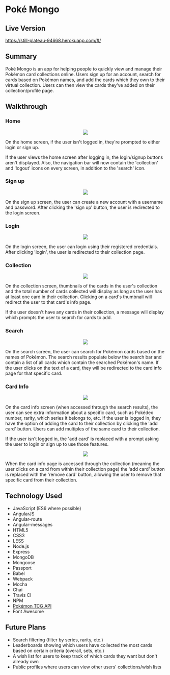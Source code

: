 # Pok&eacute; Mongo

## Live Version
https://still-plateau-94668.herokuapp.com/#/

## Summary
Pok&eacute; Mongo is an app for helping people to quickly view and manage their Pok&eacute;mon card collections online. Users sign up for an account, search for cards based on Pok&eacute;mon names, and add the cards which they own to their virtual collection. Users can then view the cards they've added on their collection/profile page.

## Walkthrough

### Home
<p align="center">
    <img src="./public/assets/images/screenshots/home.png">
</p>

On the home screen, if the user isn't logged in, they're prompted to either login or sign up.

If the user views the home screen after logging in, the login/signup buttons aren't displayed. Also, the navigation bar will now contain the 'collection' and 'logout' icons on every screen, in addition to the 'search' icon.

### Sign up
<p align="center">
    <img src="./public/assets/images/screenshots/signup.png">
</p>

On the sign up screen, the user can create a new account with a username and password. After clicking the 'sign up' button, the user is redirected to the login screen.

### Login
<p align="center">
    <img src="./public/assets/images/screenshots/login.png">
</p>

On the login screen, the user can login using their registered credentials. After clicking 'login', the user is redirected to their collection page.

### Collection
<p align="center">
    <img src="./public/assets/images/screenshots/collection.png">
</p>

On the collection screen, thumbnails of the cards in the user's collection and the total number of cards collected will display as long as the user has at least one card in their collection. Clicking on a card's thumbnail will redirect the user to that card's info page.

If the user doesn't have any cards in their collection, a message will display which prompts the user to search for cards to add.

### Search
<p align="center">
    <img src="./public/assets/images/screenshots/search.png">
</p>

On the search screen, the user can search for Pok&eacute;mon cards based on the names of Pok&eacute;mon. The search results populate below the search bar and contain a list of all cards which contain the searched Pok&eacute;mon's name. If the user clicks on the text of a card, they will be redirected to the card info page for that specific card.

### Card Info
<p align="center">
    <img src="./public/assets/images/screenshots/card-info.png">
</p>

On the card info screen (when accessed through the search results), the user can see extra information about a specific card, such as Pok&eacute;dex number, rarity, which series it belongs to, etc. If the user is logged in, they have the option of adding the card to their collection by clicking the 'add card' button. Users can add multiples of the same card to their collection.

If the user isn't logged in, the 'add card' is replaced with a prompt asking the user to login or sign up to use those features.


<p align="center">
    <img src="./public/assets/images/screenshots/remove-card.png">
</p>

When the card info page is accessed through the collection (meaning the user clicks on a card from within their collection page) the 'add card' button is replaced with the 'remove card' button, allowing the user to remove that specific card from their collection.

## Technology Used
* JavaScript (ES6 where possible)
* AngularJS
* Angular-route
* Angular-messages
* HTML5
* CSS3
* LESS
* Node.js
* Express
* MongoDB
* Mongoose
* Passport
* Babel
* Webpack
* Mocha
* Chai
* Travis CI
* NPM
* [Pok&eacute;mon TCG API](https://pokemontcg.io/)
* Font Awesome

## Future Plans
* Search filtering (filter by series, rarity, etc.)
* Leaderboards showing which users have collected the most cards based on certain criteria (overall, sets, etc.)
* A wish list for users to keep track of which cards they want but don't already own
* Public profiles where users can view other users' collections/wish lists
